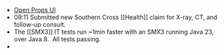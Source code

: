 - [Open Props UI](https://open-props-ui.netlify.app/)
- 09:11 Submitted new Southern Cross [[Health]] claim for X-ray, CT, and follow-up consult.
- The [[SMX3]] IT tests run ~1min faster with an SMX3 running Java 23, over Java 8.  All tests passing.
-